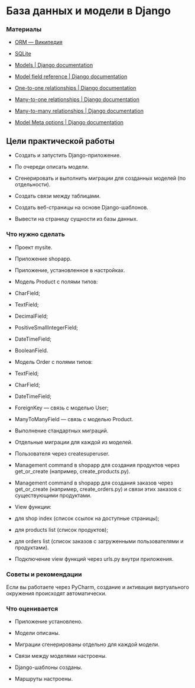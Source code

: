 # База данных и модели в Django

  
### Материалы

-   [ORM — Википедия](https://ru.wikipedia.org/wiki/ORM)
    
-   [SQLite](https://www.sqlite.org/index.html)

-   [Models | Django documentation](https://docs.djangoproject.com/en/4.1/topics/db/models/)

-   [Model field reference | Django documentation](https://docs.djangoproject.com/en/4.1/ref/models/fields/)

-   [One-to-one relationships | Django documentation](https://docs.djangoproject.com/en/4.0/topics/db/examples/one_to_one/)
    
-   [Many-to-one relationships | Django documentation](https://docs.djangoproject.com/en/4.0/topics/db/examples/many_to_one/)
    
-   [Many-to-many relationships | Django documentation](https://docs.djangoproject.com/en/4.0/topics/db/examples/many_to_many/)

-   [Model Meta options | Django documentation](https://docs.djangoproject.com/en/4.1/ref/models/options/)
    

  

## Цели практической работы 

-   Создать и запустить Django-приложение.
    
-   По очереди описать модели.
    
-   Сгенерировать и выполнить миграции для созданных моделей (по отдельности).
    
-   Создать связи между таблицами.
    
-   Создать веб-страницы на основе Django-шаблонов.
    
-   Вывести на страницу сущности из базы данных.
    

  
  

### Что нужно сделать

-   Проект mysite.
    
-   Приложение shopapp.
    
-   Приложение, установленное в настройках.
    
-   Модель Product с полями типов:
    

-   CharField;
    
-   TextField;
    
-   DecimalField;
    
-   PositiveSmallIntegerField;
    
-   DateTimeField;
    
-   BooleanField.
    

-   Модель Order с полями типов:
    

-   TextField;
    
-   CharField;
    
-   DateTimeField;
    
-   ForeignKey — связь с моделью User;
    
-   ManyToManyField — связь с моделью Product.
    

-   Выполнение стандартных миграций.
    
-   Отдельные миграции для каждой из моделей.
    
-   Пользователя через createsuperuser.
    
-   Management command в shopapp для создания продуктов через get_or_create (например, create_products.py).
    
-   Management command в shopapp для создания заказов через get_or_create (например, create_orders.py) и связи этих заказов с существующими продуктами.
    
-   View функции:
    

-   для shop index (список ссылок на доступные страницы);
    
-   для products list (список продуктов);
    
-   для orders list (список заказов с загруженными пользователями и продуктами).
    

-   Подключение view функций через urls.py внутри приложения.
    

  
  

### Советы и рекомендации

Если вы работаете через PyCharm, создание и активация виртуального окружения происходят автоматически.

  

### Что оценивается

-   Приложение установлено.
    
-   Модели описаны.
    
-   Миграции сгенерированы отдельно для каждой модели.
    
-   Связи между моделями настроены.
    
-   Django-шаблоны созданы.
    
-   Маршруты настроены.
    
